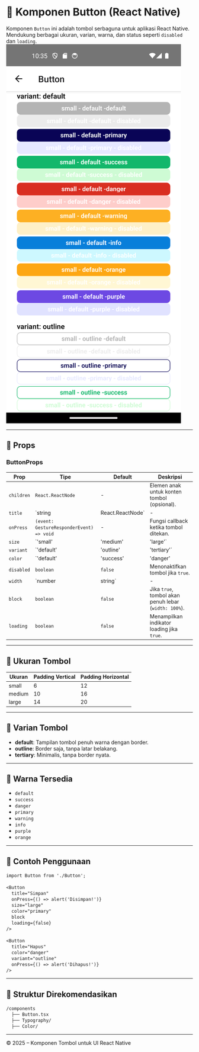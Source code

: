 
# 🔘 Komponen Button (React Native)

Komponen `Button` ini adalah tombol serbaguna untuk aplikasi React Native. Mendukung berbagai ukuran, varian, warna, dan status seperti `disabled` dan `loading`.
![Deskripsi Alt](../../assets/doc/Button/Button.png)

---

## 📌 Props

### ButtonProps

| Prop        | Tipe                                           | Default    | Deskripsi                                                                 |
|-------------|------------------------------------------------|------------|---------------------------------------------------------------------------|
| `children`  | `React.ReactNode`                              | -          | Elemen anak untuk konten tombol (opsional).                              |
| `title`     | `string | React.ReactNode`                     | -          | Teks yang ditampilkan pada tombol (jika `children` tidak digunakan).     |
| `onPress`   | `(event: GestureResponderEvent) => void`       | -          | Fungsi callback ketika tombol ditekan.                                   |
| `size`      | `'small' | 'medium' | 'large'`                  | `'medium'` | Ukuran tombol.                                                           |
| `variant`   | `'default' | 'outline' | 'tertiary'`            | `'default'`| Gaya tampilan tombol.                                                    |
| `color`     | `'default' | 'success' | 'danger' | 'primary' | 'warning' | 'info' | 'purple' | 'orange'` | `'default'`| Warna tombol.                    |
| `disabled`  | `boolean`                                      | `false`    | Menonaktifkan tombol jika `true`.                                        |
| `width`     | `number | string`                              | -          | Lebar tombol bisa dalam piksel atau persentase.                          |
| `block`     | `boolean`                                      | `false`    | Jika `true`, tombol akan penuh lebar (`width: 100%`).                    |
| `loading`   | `boolean`                                      | `false`    | Menampilkan indikator loading jika `true`.                               |

---

## 🎨 Ukuran Tombol

| Ukuran  | Padding Vertical | Padding Horizontal |
|---------|------------------|--------------------|
| small   | 6                | 12                 |
| medium  | 10               | 16                 |
| large   | 14               | 20                 |

---

## 🧪 Varian Tombol

- **default**: Tampilan tombol penuh warna dengan border.
- **outline**: Border saja, tanpa latar belakang.
- **tertiary**: Minimalis, tanpa border nyata.

---

## 🎨 Warna Tersedia

- `default`
- `success`
- `danger`
- `primary`
- `warning`
- `info`
- `purple`
- `orange`

---

## 🔄 Contoh Penggunaan

```tsx
import Button from './Button';

<Button
  title="Simpan"
  onPress={() => alert('Disimpan!')}
  size="large"
  color="primary"
  block
  loading={false}
/>

<Button
  title="Hapus"
  color="danger"
  variant="outline"
  onPress={() => alert('Dihapus!')}
/>
```

---

## 🧱 Struktur Direkomendasikan

```
/components
  ├── Button.tsx
  ├── Typography/
  ├── Color/
```

---

© 2025 – Komponen Tombol untuk UI React Native
